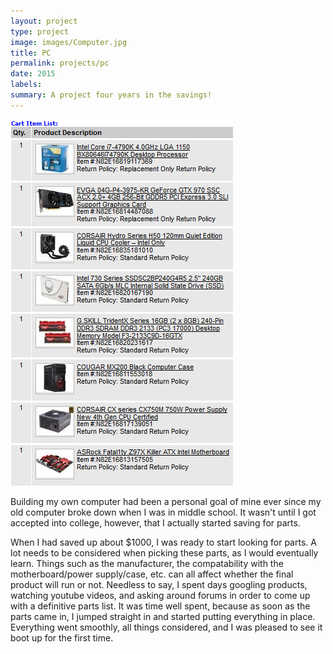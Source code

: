 ```yaml
---
layout: project
type: project
image: images/Computer.jpg
title: PC
permalink: projects/pc
date: 2015
labels:
summary: A project four years in the savings!
---
```


<img class="ui medium right floated rounded image" src="/images/Capture.PNG">

Building my own computer had been a personal goal of mine ever since my old computer broke down when I was in middle school. It wasn't until I got accepted into college, however, that I actually started saving for parts.

When I had saved up about $1000, I was ready to start looking for parts. A lot needs to be considered when picking these parts, as I would eventually learn. Things such as the manufacturer, the compatability with the motherboard/power supply/case, etc. can all affect whether the final product will run or not. Needless to say, I spent days googling products, watching youtube videos, and asking around forums in order to come up with a definitive parts list. It was time well spent, because as soon as the parts came in, I jumped straight in and started putting everything in place. Everything went smoothly, all things considered, and I was pleased to see it boot up for the first time.
